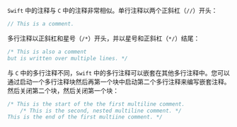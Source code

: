 `Swift` 中的注释与 `C` 中的注释非常相似。单行注释以两个正斜杠（`//`）开头：

```swift
// This is a comment.
```

多行注释以正斜杠和星号（`/*`）开头，并以星号和正斜杠（`*/`）结尾：

```swift
/* This is also a comment
but is written over multiple lines. */
```

与 `C` 中的多行注释不同，`Swift` 中的多行注释可以嵌套在其他多行注释中。您可以通过启动一个多行注释块然后再第一个块中启动第二个多行注释来编写嵌套注释。然后关闭第二个块，然后关闭第一个块：

```swift
/* This is the start of the the first multiline comment.
	/* This is the second, nested multiline comment. */
This is the end of the first multiine comment. */
```

